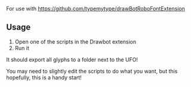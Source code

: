 For use with https://github.com/typemytype/drawBotRoboFontExtension

## Usage

1. Open one of the scripts in the Drawbot extension
2. Run it

It should export all glyphs to a folder next to the UFO! 

You may need to slightly edit the scripts to do what you want, but this hopefully, this is a handy start!